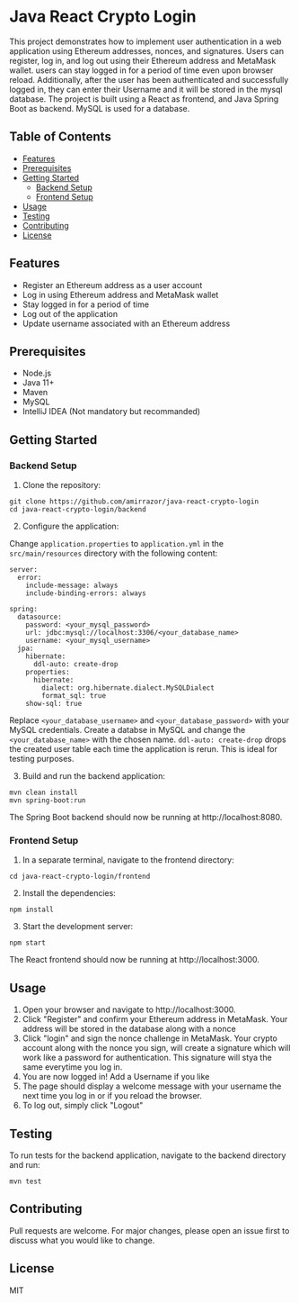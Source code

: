 # Java React Crypto Login

This project demonstrates how to implement user authentication in a web application using Ethereum addresses, nonces, and signatures. Users can register, log in, and log out using their Ethereum address and MetaMask wallet. users can stay logged in for a period of time even upon browser reload. Additionally, after the user has been authenticated and successfully logged in, they can enter their Username and it will be stored in the mysql database. The project is built using a React as frontend, and Java Spring Boot as backend. MySQL is used for a database.

## Table of Contents
- [Features](#features)
- [Prerequisites](#prerequisites)
- [Getting Started](#getting-started)
  - [Backend Setup](#backend-setup)
  - [Frontend Setup](#frontend-setup)
- [Usage](#usage)
- [Testing](#testing)
- [Contributing](#contributing)
- [License](#license)

## Features
- Register an Ethereum address as a user account
- Log in using Ethereum address and MetaMask wallet
- Stay logged in for a period of time
- Log out of the application
- Update username associated with an Ethereum address

## Prerequisites
- Node.js
- Java 11+
- Maven
- MySQL
- IntelliJ IDEA (Not mandatory but recommanded)

## Getting Started

### Backend Setup
1. Clone the repository:

```
git clone https://github.com/amirrazor/java-react-crypto-login
cd java-react-crypto-login/backend
```

2. Configure the application:

Change `application.properties` to `application.yml` in the `src/main/resources` directory with the following content:

```
server:
  error:
    include-message: always
    include-binding-errors: always

spring:
  datasource:
    password: <your_mysql_password>
    url: jdbc:mysql://localhost:3306/<your_database_name>
    username: <your_mysql_username>
  jpa:
    hibernate:
      ddl-auto: create-drop
    properties:
      hibernate:
        dialect: org.hibernate.dialect.MySQLDialect
        format_sql: true
    show-sql: true
```

Replace `<your_database_username>` and `<your_database_password>` with your MySQL credentials. Create a databse in MySQL and change the `<your_database_name>` with the chosen name. `ddl-auto: create-drop` drops the created user table each time the application is rerun. This is ideal for testing purposes.


3. Build and run the backend application:

```
mvn clean install
mvn spring-boot:run
```

The Spring Boot backend should now be running at http://localhost:8080.

### Frontend Setup
1. In a separate terminal, navigate to the frontend directory:

```
cd java-react-crypto-login/frontend
```

2. Install the dependencies:

```
npm install
```

3. Start the development server:

```
npm start
```

The React frontend should now be running at http://localhost:3000.

## Usage
1. Open your browser and navigate to http://localhost:3000.
3. Click "Register" and confirm your Ethereum address in MetaMask. Your address will be stored in the database along with a nonce
4. Click "login" and sign the nonce challenge in MetaMask. Your crypto account along with the nonce you sign, will create a signature which will work like a password for authentication. This signature will stya the same everytime you log in.
5. You are now logged in! Add a Username if you like
6. The page should display a welcome message with your username the next time you log in or if you reload the browser.
7. To log out, simply click "Logout"

## Testing
To run tests for the backend application, navigate to the backend directory and run:

```
mvn test
```

## Contributing
Pull requests are welcome. For major changes, please open an issue first to discuss what you would like to change.

## License
MIT
